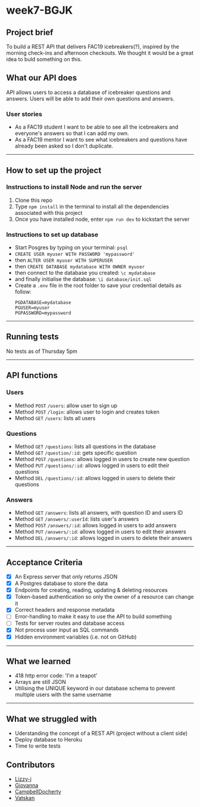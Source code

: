 # week7-BGJK

## Project brief

To build a REST API that delivers FAC19 icebreakers(?), inspired by the morning check-ins and afternoon checkouts. We thought it would be a great idea to buld something on this.

## What our API does

API allows users to access a database of icebreaker questions and answers. Users will be able to add their own questions and answers.

### User stories
- As a FAC19 student I want to be able to see all the icebreakers and everyone's answers so that I can add my own.
- As a FAC19 mentor I want to see what icebreakers and questions have already been asked so I don't duplicate.

---

## How to set up the project
### Instructions to install Node and run the server
1. Clone this repo
2. Type `npm install` in the terminal to install all the dependencies associated with this project
3. Once you have installed node, enter `npm run dev` to kickstart the server

### Instructions to set up database

- Start Posgres by typing on your terminal: `psql`
- `CREATE USER myuser WITH PASSWORD 'mypassword'`
- then `ALTER USER myuser WITH SUPERUSER`
- then `CREATE DATABASE mydatabase WITH OWNER myuser`
- then connect to the database you created: `\c mydatabase`
- and finally initialise the database: `\i database/init.sql`
- Create a `.env` file in the root folder to save your credential details as follow:
  ```
  PGDATABASE=mydatabase
  PGUSER=myuser
  PGPASSWORD=mypassword
  ```

---

## Running tests
No tests as of Thursday 5pm

---

## API functions

### Users
- Method `POST` `/users`: allow user to sign up 
- Method `POST` `/login`: allows user to login and creates token
- Method `GET` `/users`: lists all users

### Questions
- Method `GET` `/questions`: lists all questions in the database
- Method `GET` `/question/:id`: gets specific question
- Method `POST` `/questions`: allows logged in users to create new question
- Method `PUT` `/questions/:id`: allows logged in users to edit their questions
- Method `DEL` `/questions/:id`: allows logged in users to delete their questions

### Answers
- Method `GET` `/answers`: lists all answers, with question ID and users ID
- Method `GET` `/answers/:userId`: lists user's answers 
- Method `POST` `/answers/:id`: allows logged in users to add answers
- Method `PUT` `/answers/:id`: allows logged in users to edit their answers
- Method `DEL` `/answers/:id`: allows logged in users to delete their answers

---

## Acceptance Criteria

- [x] An Express server that only returns JSON
- [x] A Postgres database to store the data
- [x] Endpoints for creating, reading, updating & deleting resources
- [x] Token-based authentication so only the owner of a resource can change it
- [x] Correct headers and response metadata
- [ ] Error-handling to make it easy to use the API to build something
- [ ] Tests for server routes and database access
- [x] Not process user input as SQL commands
- [x] Hidden environment variables (i.e. not on GitHub)

---

## What we learned

- 418 http error code: 'I'm a teapot'
- Arrays are still JSON
- Utilising the UNIQUE keyword in our database schema to prevent multiple users with the same username

---

## What we struggled with
- Uderstanding the concept of a REST API (project without a client side)
- Deploy database to Heroku
- Time to write tests

## Contributors

- [Lizzy-j](https://github.com/Lizzy-j)
- [Giovanna](https://github.com/glrta)
- [CampbellDocherty](https://github.com/CampbellDocherty)
- [Vatskan](https://github.com/VatsKan)
